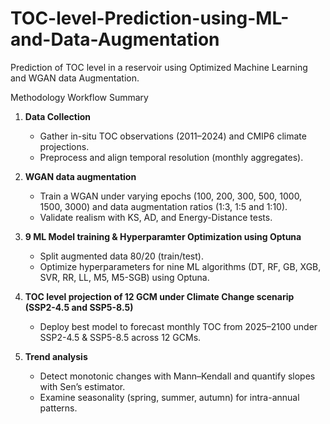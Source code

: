 # TOC-level-Prediction-using-ML-and-Data-Augmentation
Prediction of TOC level in a reservoir using Optimized Machine Learning and WGAN data Augmentation. 

Methodology
Workflow Summary

1. **Data Collection**  
   - Gather in-situ TOC observations (2011–2024) and CMIP6 climate projections.  
   - Preprocess and align temporal resolution (monthly aggregates).

2. **WGAN data augmentation**  
   - Train a WGAN under varying epochs (100, 200, 300, 500, 1000, 1500, 3000) and data augmentation ratios (1:3, 1:5 and 1:10).  
   - Validate realism with KS, AD, and Energy-Distance tests.

3. **9 ML Model training & Hyperparamter Optimization using Optuna**  
   - Split augmented data 80/20 (train/test).  
   - Optimize hyperparameters for nine ML algorithms (DT, RF, GB, XGB, SVR, RR, LL, M5, M5-SGB) using Optuna.

4. **TOC level projection of 12 GCM under Climate Change scenarip (SSP2-4.5 and SSP5-8.5)**  
   - Deploy best model to forecast monthly TOC from 2025–2100 under SSP2-4.5 & SSP5-8.5 across 12 GCMs.

5. **Trend analysis**  
   - Detect monotonic changes with Mann–Kendall and quantify slopes with Sen’s estimator.  
   - Examine seasonality (spring, summer, autumn) for intra-annual patterns.
